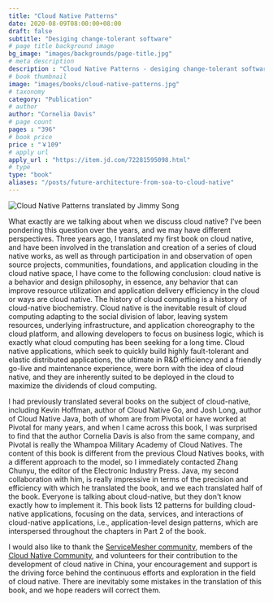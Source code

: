 ```yaml
---
title: "Cloud Native Patterns"
date: 2020-08-09T08:00:00+08:00
draft: false
subtitle: "Desiging change-tolerant software"
# page title background image
bg_image: "images/backgrounds/page-title.jpg"
# meta description
description : "Cloud Native Patterns - desiging change-tolerant software, translated by Ruofei Zhang and Jimmy Song."
# book thumbnail
image: "images/books/cloud-native-patterns.jpg"
# taxonomy
category: "Publication"
# author
author: "Cornelia Davis"
# page count
pages : "396"
# book price
price : "￥109"
# apply url
apply_url : "https://item.jd.com/72281595098.html"
# type
type: "book"
aliases: "/posts/future-architecture-from-soa-to-cloud-native"
---
```


![Cloud Native Patterns translated by Jimmy Song](https://res.cloudinary.com/jimmysong/image/upload/v1596934111/images/cloud-native-patterns-jimmysong.jpg)

What exactly are we talking about when we discuss cloud native? I've been pondering this question over the years, and we may have different perspectives. Three years ago, I translated my first book on cloud native, and have been involved in the translation and creation of a series of cloud native works, as well as through participation in and observation of open source projects, communities, foundations, and application clouding in the cloud native space, I have come to the following conclusion: cloud native is a behavior and design philosophy, in essence, any behavior that can improve resource utilization and application delivery efficiency in the cloud or ways are cloud native. The history of cloud computing is a history of cloud-native biochemistry. Cloud native is the inevitable result of cloud computing adapting to the social division of labor, leaving system resources, underlying infrastructure, and application choreography to the cloud platform, and allowing developers to focus on business logic, which is exactly what cloud computing has been seeking for a long time. Cloud native applications, which seek to quickly build highly fault-tolerant and elastic distributed applications, the ultimate in R&D efficiency and a friendly go-live and maintenance experience, were born with the idea of cloud native, and they are inherently suited to be deployed in the cloud to maximize the dividends of cloud computing.

I had previously translated several books on the subject of cloud-native, including Kevin Hoffman, author of Cloud Native Go, and Josh Long, author of Cloud Native Java, both of whom are from Pivotal or have worked at Pivotal for many years, and when I came across this book, I was surprised to find that the author Cornelia Davis is also from the same company, and Pivotal is really the Whampoa Military Academy of Cloud Natives. The content of this book is different from the previous Cloud Natives books, with a different approach to the model, so I immediately contacted Zhang Chunyu, the editor of the Electronic Industry Press. Java, my second collaboration with him, is really impressive in terms of the precision and efficiency with which he translated the book, and we each translated half of the book.
Everyone is talking about cloud-native, but they don't know exactly how to implement it. This book lists 12 patterns for building cloud-native applications, focusing on the data, services, and interactions of cloud-native applications, i.e., application-level design patterns, which are interspersed throughout the chapters in Part 2 of the book.

I would also like to thank the [ServiceMesher community](https://www.servicemesher.com), members of the [Cloud Native Community](https://cloudnative.to), and volunteers for their contribution to the development of cloud native in China, your encouragement and support is the driving force behind the continuous efforts and exploration in the field of cloud native. There are inevitably some mistakes in the translation of this book, and we hope readers will correct them.

